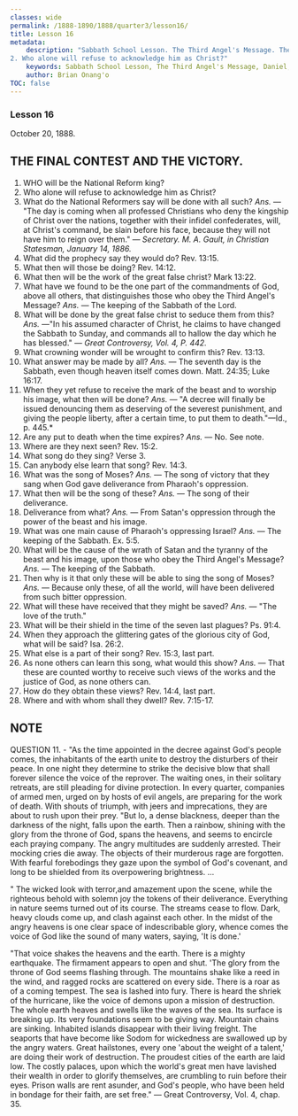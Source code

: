 ```yaml
---
classes: wide
permalink: /1888-1890/1888/quarter3/lesson16/
title: Lesson 16
metadata:
    description: "Sabbath School Lesson. The Third Angel's Message. The Final Contest and the Victory. Lesson 16. October 20, 1888. 1. WHO will be the National Reform king?
2. Who alone will refuse to acknowledge him as Christ?"
    keywords: Sabbath School Lesson, The Third Angel's Message, Daniel, Prophecy, October 20 1888
    author: Brian Onang'o
TOC: false
---
```


### Lesson 16

October 20, 1888.

## THE FINAL CONTEST AND THE VICTORY.

1. WHO will be the National Reform king?
2. Who alone will refuse to acknowledge him as Christ?
3. What do the National Reformers say will be done with all such? *Ans.* — "The day is coming when all professed Christians who deny the kingship of Christ over the nations, together with their infidel confederates, will, at Christ's command, be slain before his face, because they will not have him to reign over them." — *Secretary. M. A. Gault, in Christian Statesman, January 14, 1886.*
4. What did the prophecy say they would do? Rev. 13:15.
5. What then will those be doing? Rev. 14:12.
6. What then will be the work of the great false christ? Mark 13:22.
7. What have we found to be the one part of the commandments of God, above all others, that distinguishes those who obey the Third Angel's Message? *Ans.* — The keeping of the Sabbath of the Lord.
8. What will be done by the great false christ to seduce them from this? *Ans.* —"In his assumed character of Christ, he claims to have changed the Sabbath to Sunday, and commands all to hallow the day which he has blessed." — *Great Controversy, Vol. 4, P. 442.*
9. What crowning wonder will be wrought to confirm this? Rev. 13:13.
10. What answer may be made by all? *Ans.* — The seventh day is the Sabbath, even though heaven itself comes down. Matt. 24:35; Luke 16:17.
11. When they yet refuse to receive the mark of the beast and to worship his image, what then will be done? *Ans.* — "A decree will finally be issued denouncing them as deserving of the severest punishment, and giving the people liberty, after a certain time, to put them to death."—Id., p. 445.*
12. Are any put to death when the time expires? *Ans.* — No. See note.
13. Where are they next seen? Rev. 15:2.
14. What song do they sing? Verse 3.
15. Can anybody else learn that song? Rev. 14:3.
16. What was the song of Moses? *Ans.* — The song of victory that they sang when God gave deliverance from Pharaoh's oppression.
17. What then will be the song of these? *Ans.* — The song of their deliverance.
18. Deliverance from what? *Ans.* — From Satan's oppression through the power of the beast and his image.
19. What was one main cause of Pharaoh's oppressing Israel? *Ans.* — The keeping of the Sabbath. Ex. 5:5.
20. What will be the cause of the wrath of Satan and the tyranny of the beast and his image, upon those who obey the Third Angel's Message? *Ans.* — The keeping of the Sabbath.
21. Then why is it that only these will be able to sing the song of Moses? *Ans.* — Because only these, of all the world, will have been delivered from such bitter oppression.
22. What will these have received that they might be saved? *Ans.* — "The love of the truth."
23. What will be their shield in the time of the seven last plagues? Ps. 91:4.
24. When they approach the glittering gates of the glorious city of God, what will be said? Isa. 26:2.
25. What else is a part of their song? Rev. 15:3, last part.
26. As none others can learn this song, what would this show? *Ans.* — That these are counted worthy to receive such views of the works and the justice of God, as none others can.
27. How do they obtain these views? Rev. 14:4, last part.
28. Where and with whom shall they dwell? Rev. 7:15-17.

## NOTE

QUESTION 11. - "As the time appointed in the decree against God's people comes, the inhabitants of the earth unite to destroy the disturbers of their peace. In one night they determine to strike the decisive blow that shall forever silence the voice of the reprover. The waiting ones, in their solitary retreats, are still pleading for divine protection. In every quarter, companies of armed men, urged on by hosts of evil angels, are preparing for the work of death. With shouts of triumph, with jeers and imprecations, they are about to rush upon their prey. "But lo, a dense blackness, deeper than the darkness of the night, falls upon the earth. Then a rainbow, shining with the glory from the throne of God, spans the heavens, and seems to encircle each praying company. The angry multitudes are suddenly arrested. Their mocking cries die away. The objects of their murderous rage are forgotten. With fearful forebodings they gaze upon the symbol of God's covenant, and long to be shielded from its overpowering brightness. ... 

" The wicked look with terror,and amazement upon the scene, while the righteous behold with solemn joy the tokens of their deliverance. Everything in nature seems turned out of its course. The streams cease to flow. Dark, heavy clouds come up, and clash against each other. In the midst of the angry heavens is one clear space of indescribable glory, whence comes the voice of God like the sound of many waters, saying, 'It is done.' 

"That voice shakes the heavens and the earth. There is a mighty earthquake. The firmament appears to open and shut. 'The glory from the throne of God seems flashing through. The mountains shake like a reed in the wind, and ragged rocks are scattered on every side. There is a roar as of a coming tempest. The sea is lashed into fury. There is heard the shriek of the hurricane, like the voice of demons upon a mission of destruction. The whole earth heaves and swells like the waves of the sea. Its surface is breaking up. Its very foundations seem to be giving way. Mountain chains are sinking. Inhabited islands disappear with their living freight. The seaports that have become like Sodom for wickedness are swallowed up by the angry waters. Great hailstones, every one 'about the weight of a talent,' are doing their work of destruction. The proudest cities of the earth are laid low. The costly palaces, upon which the world's great men have lavished their wealth in order to glorify themselves, are crumbling to ruin before their eyes. Prison walls are rent asunder, and God's people, who have been held in bondage for their faith, are set free." — Great Controversy, Vol. 4, chap. 35.
